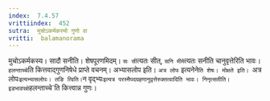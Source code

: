 ```yaml
---
index:  7.4.57
vrittiindex:  452
sutra:  मुचोऽकर्मकस्यो गुणो वा
vritti:  balamanorama 
---
```


मुचोऽकर्मकस्य। सादौ सनीति। शेषपूरणमिदम्। `सः सी`त्यतः सीत्, `सनि मीमे`त्यतः सनीति चानुवृत्तेरिति भावः। `हलन्ताच्चे`ति कित्तवाद्गुणनिषेधे प्राप्ते वचनम्। अभ्यासलोप इति। `अत्र लोपः` इत्यनेने`ति शेषः। मोक्षते इति। `अत्र लोपः` इत्यभ्यासलोपः। तङि त्विति। `न वृद्भ्यः` इत्यत्र परस्मैपदग्रहणानुवृत्तेरुक्तत्वादिति भावः। निनृत्सतीति। इडभावपक्षे `हलन्ताच्चे`ति कित्त्वान्न गुणः। 

